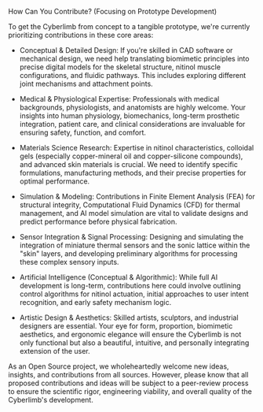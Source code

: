 How Can You Contribute? (Focusing on Prototype Development)

To get the Cyberlimb from concept to a tangible prototype, we're currently prioritizing contributions in these core areas:

- Conceptual & Detailed Design: If you're skilled in CAD software or mechanical design, we need help translating biomimetic principles into precise digital models for the skeletal structure, nitinol muscle configurations, and fluidic pathways. This includes exploring different joint mechanisms and attachment points.

- Medical & Physiological Expertise: Professionals with medical backgrounds, physiologists, and anatomists are highly welcome. Your insights into human physiology, biomechanics, long-term prosthetic integration, patient care, and clinical considerations are invaluable for ensuring safety, function, and comfort.

- Materials Science Research: Expertise in nitinol characteristics, colloidal gels (especially copper-mineral oil and copper-silicone compounds), and advanced skin materials is crucial. We need to identify specific formulations, manufacturing methods, and their precise properties for optimal performance.

- Simulation & Modeling: Contributions in Finite Element Analysis (FEA) for structural integrity, Computational Fluid Dynamics (CFD) for thermal management, and AI model simulation are vital to validate designs and predict performance before physical fabrication.

- Sensor Integration & Signal Processing: Designing and simulating the integration of miniature thermal sensors and the sonic lattice within the "skin" layers, and developing preliminary algorithms for processing these complex sensory inputs.

- Artificial Intelligence (Conceptual & Algorithmic): While full AI development is long-term, contributions here could involve outlining control algorithms for nitinol actuation, initial approaches to user intent recognition, and early safety mechanism logic.

- Artistic Design & Aesthetics: Skilled artists, sculptors, and industrial designers are essential. Your eye for form, proportion, biomimetic aesthetics, and ergonomic elegance will ensure the Cyberlimb is not only functional but also a beautiful, intuitive, and personally integrating extension of the user.

As an Open Source project, we wholeheartedly welcome new ideas, insights, and contributions from all sources. However, please know that all proposed contributions and ideas will be subject to a peer-review process to ensure the scientific rigor, engineering viability, and overall quality of the Cyberlimb's development.
